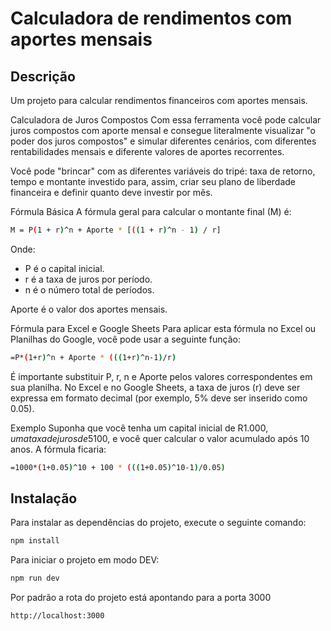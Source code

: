 # Calculadora de rendimentos com aportes mensais

## Descrição

Um projeto para calcular rendimentos financeiros com aportes mensais.

Calculadora de Juros Compostos
Com essa ferramenta você pode calcular juros compostos com aporte mensal e consegue literalmente visualizar "o poder dos juros compostos" e simular diferentes cenários, com diferentes rentabilidades mensais e diferente valores de aportes recorrentes.

Você pode "brincar" com as diferentes variáveis do tripé: taxa de retorno, tempo e montante investido para, assim, criar seu plano de liberdade financeira e definir quanto deve investir por mês.

Fórmula Básica
A fórmula geral para calcular o montante final (M) é:

```bash
M = P(1 + r)^n + Aporte * [((1 + r)^n - 1) / r]
```

Onde:

- P é o capital inicial.
- r é a taxa de juros por período.
- n é o número total de períodos.

Aporte é o valor dos aportes mensais.

Fórmula para Excel e Google Sheets
Para aplicar esta fórmula no Excel ou Planilhas do Google, você pode usar a seguinte função:

```bash
=P*(1+r)^n + Aporte * (((1+r)^n-1)/r)
```

É importante substituir P, r, n e Aporte pelos valores correspondentes em sua planilha. No Excel e no Google Sheets, a taxa de juros (r) deve ser expressa em formato decimal (por exemplo, 5% deve ser inserido como 0.05).

Exemplo
Suponha que você tenha um capital inicial de R$1.000, uma taxa de juros de 5% ao ano, aportes mensais de R$100, e você quer calcular o valor acumulado após 10 anos. A fórmula ficaria:

```bash
=1000*(1+0.05)^10 + 100 * (((1+0.05)^10-1)/0.05)
```

## Instalação

Para instalar as dependências do projeto, execute o seguinte comando:

```bash
npm install
```

Para iniciar o projeto em modo DEV:

```bash
npm run dev
```

Por padrão a rota do projeto está apontando para a porta 3000

```bash
http://localhost:3000
```
